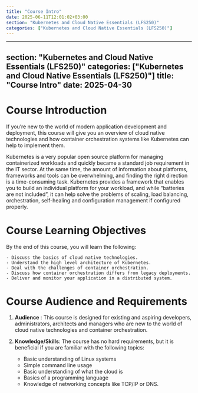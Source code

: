 ```yaml
---
title: "Course Intro"
date: 2025-06-11T12:01:02+03:00
section: "Kubernetes and Cloud Native Essentials (LFS250)"
categories: ["Kubernetes and Cloud Native Essentials (LFS250)"]
---
```

---
section: "Kubernetes and Cloud Native Essentials (LFS250)"
categories: ["Kubernetes and Cloud Native Essentials (LFS250)"]
title: "Course Intro"
date: 2025-04-30
---
# Course Introduction

If you’re new to the world of modern application development and deployment, this course will give you an overview of cloud native technologies and how container orchestration systems like Kubernetes can help to implement them.

Kubernetes is a very popular open source platform for managing containerized workloads and quickly became a standard job requirement in the IT sector. At the same time, the amount of information about platforms, frameworks and tools can be overwhelming, and finding the right direction is a time-consuming task. Kubernetes provides a framework that enables you to build an individual platform for your workload, and while “batteries are not included”, it can help solve the problems of scaling, load balancing, orchestration, self-healing and configuration management if configured properly.

# Course Learning Objectives

By the end of this course, you will learn the following:

	- Discuss the basics of cloud native technologies.
	- Understand the high level architecture of Kubernetes.
	- Deal with the challenges of container orchestration.
	- Discuss how container orchestration differs from legacy deployments.
	- Deliver and monitor your application in a distributed system.

# Course Audience and Requirements

1.  **Audience** : This course is designed for existing and aspiring developers, administrators, architects and managers who are new to the world of cloud native technologies and container orchestration.
2. **Knowledge/Skills**:  The course has no hard requirements, but it is beneficial if you are familiar with the following topics:

	- Basic understanding of Linux systems
	- Simple command line usage
	- Basic understanding of what the cloud is
	- Basics of a programming language
	- Knowledge of networking concepts like TCP/IP or DNS.

